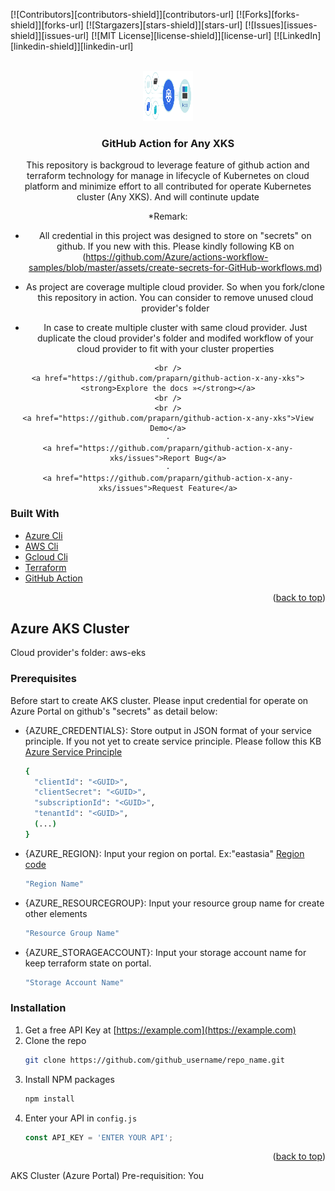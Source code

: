 <div id="top"></div>

[![Contributors][contributors-shield]][contributors-url]
[![Forks][forks-shield]][forks-url]
[![Stargazers][stars-shield]][stars-url]
[![Issues][issues-shield]][issues-url]
[![MIT License][license-shield]][license-url]
[![LinkedIn][linkedin-shield]][linkedin-url]

<br />
<div align="center">
  <a href="https://github.com/praparn/github-action-x-any-xks">
    <img src="img/logo.png" alt="Logo" width="80" height="80">
  </a>

<h3 align="center">GitHub Action for Any XKS</h3>

  <p align="center">
     This repository is backgroud to leverage feature of github action and terraform technology for manage in lifecycle of Kubernetes on cloud platform and minimize effort to all contributed for operate Kubernetes cluster (Any XKS). And will continute update

 *Remark: 
   - All credential in this project was designed to store on "secrets" on github. If you new with this. Please kindly following KB on (https://github.com/Azure/actions-workflow-samples/blob/master/assets/create-secrets-for-GitHub-workflows.md)

   - As project are coverage multiple cloud provider. So when you fork/clone this repository in action. You can consider to remove unused cloud provider's folder

   - In case to create multiple cluster with same cloud provider. Just duplicate the cloud provider's folder and modifed workflow of your cloud provider to fit with your cluster properties

    <br />
    <a href="https://github.com/praparn/github-action-x-any-xks"><strong>Explore the docs »</strong></a>
    <br />
    <br />
    <a href="https://github.com/praparn/github-action-x-any-xks">View Demo</a>
    ·
    <a href="https://github.com/praparn/github-action-x-any-xks/issues">Report Bug</a>
    ·
    <a href="https://github.com/praparn/github-action-x-any-xks/issues">Request Feature</a>
  </p>
</div>

### Built With

* [Azure Cli](https://docs.microsoft.com/en-us/cli/azure/)
* [AWS Cli](https://aws.amazon.com/th/cli/)
* [Gcloud Cli](https://cloud.google.com/sdk/gcloud)
* [Terraform](https://www.terraform.io/)
* [GitHub Action](https://github.com/features/actions)

<p align="right">(<a href="#top">back to top</a>)</p>

<!-- GETTING STARTED -->
## Azure AKS Cluster

Cloud provider's folder: aws-eks

### Prerequisites

Before start to create AKS cluster. Please input credential for operate on Azure Portal on github's "secrets" as detail below:
* {AZURE_CREDENTIALS}: Store output in JSON format of your service principle. If you not yet to create service principle. Please follow this KB [Azure Service Principle](https://docs.microsoft.com/en-us/azure/developer/github/connect-from-azure?tabs=azure-cli%2Clinux#use-the-azure-login-action-with-a-service-principal-secret)
  ```sh
  {
    "clientId": "<GUID>",
    "clientSecret": "<GUID>",
    "subscriptionId": "<GUID>",
    "tenantId": "<GUID>",
    (...)
  }
  ```
* {AZURE_REGION}: Input your region on portal. Ex:"eastasia" [Region code](https://azuretracks.com/2021/04/current-azure-region-names-reference/)
  ```sh
  "Region Name"
  ```
* {AZURE_RESOURCEGROUP}: Input your resource group name for create other elements
  ```sh
  "Resource Group Name"
  ```
* {AZURE_STORAGEACCOUNT}: Input your storage account name for keep terraform state on portal.
  ```sh
  "Storage Account Name"
  ```

### Installation

1. Get a free API Key at [https://example.com](https://example.com)
2. Clone the repo
   ```sh
   git clone https://github.com/github_username/repo_name.git
   ```
3. Install NPM packages
   ```sh
   npm install
   ```
4. Enter your API in `config.js`
   ```js
   const API_KEY = 'ENTER YOUR API';
   ```

<p align="right">(<a href="#top">back to top</a>)</p>

AKS Cluster (Azure Portal)
 Pre-requisition: You